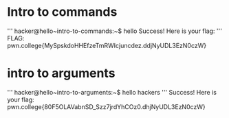 # Intro to commands
'''
hacker@hello~intro-to-commands:~$ hello
Success! Here is your flag:
'''
FLAG: pwn.college{MySpskdoHHEfzeTmRWIcjuncdez.ddjNyUDL3EzN0czW}

# intro to arguments
'''
hacker@hello~intro-to-arguments:~$ hello hackers
'''
Success! Here is your flag:
pwn.college{80F5OLAVabnSD_Szz7jrdYhCOz0.dhjNyUDL3EzN0czW}
